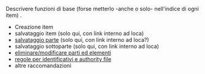 Descrivere funzioni di base (forse metterlo -anche o solo- nell'indice di ogni item) .

* Creazione item  
* salvataggio item (solo qui, con link interno ad loca)  
* [salvataggio parte](part_save.md) (solo qui, con link interno ad loca?)  
* salvataggio sottoparte (solo qui, con link interno ad loca)  
* [eliminare/modificare parti ed elementi](edit_and_delete.md)
* [regole per identificativi e authority file](identifiers.md)
* altre raccomandazioni
